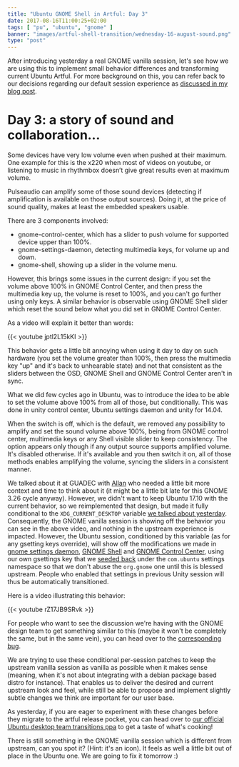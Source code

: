 ```yaml
---
title: "Ubuntu GNOME Shell in Artful: Day 3"
date: 2017-08-16T11:00:25+02:00
tags: [ "pu", "ubuntu", "gnome" ]
banner: "images/artful-shell-transition/wednesday-16-august-sound.png"
type: "post"
---
```


After introducing yesterday a real GNOME vanilla session, let's see how we are using this to implement small behavior differences and transforming current Ubuntu Artful. For more background on this, you can refer back to our decisions regarding our default session experience as [discussed in my blog post](/2017/08/03/ubuntu--guadec-2017-and-plans-for-gnome-shell-migration/).

# Day 3: a story of sound and collaboration…

Some devices have very low volume even when pushed at their maximum. One example for this is the x220 when most of videos on youtube, or listening to music in rhythmbox doesn’t give great results even at maximum volume.

Pulseaudio can amplify some of those sound devices (detecting if amplification is available on those output sources). Doing it, at the price of sound quality, makes at least the embedded speakers usable.

There are 3 components involved:
* gnome-control-center, which has a slider to push volume for supported device upper than 100%.
* gnome-settings-daemon, detecting multimedia keys, for volume up and down.
* gnome-shell, showing up a slider in the volume menu.

However, this brings some issues in the current design: if you set the volume above 100% in GNOME Control Center, and then press the multimedia key up, the volume is reset to 100%, and you can't go further using only keys. A similar behavior is observable using GNOME Shell slider which reset the sound below what you did set in GNOME Control Center.

As a video will explain it better than words:

{{< youtube jptl2L15kKI >}}

This behavior gets a little bit annoying when using it day to day on such hardware (you set the volume greater than 100%, then press the multimedia key "up" and it's back to unhearable state) and not that consistent as the sliders between the OSD, GNOME Shell and GNOME Control Center aren't in sync.

What we did few cycles ago in Ubuntu, was to introduce the idea to be able to set the volume above 100% from all of those, but conditionally. This was done in unity control center, Ubuntu settings daemon and unity for 14.04.

When the switch is off, which is the default, we removed any possibility to amplify and set the sound volume above 100%, being from GNOME control center, multimedia keys or any Shell visible slider to keep consistency. The option appears only though if any output source supports amplified volume. It's disabled otherwise. If it's available and you then switch it on, all of those methods enables amplifying the volume, syncing the sliders in a consistent manner.

We talked about it at GUADEC with [Allan](https://blogs.gnome.org/aday/) who needed a little bit more context and time to think about it (it might be a little bit late for this GNOME 3.26 cycle anyway). However, we didn't want to keep Ubuntu 17.10 with the current behavior, so we reimplemented that design, but made it fully conditional to the `XDG_CURRENT_DESKTOP` variable [we talked about yesterday](https://didrocks.fr/2017/08/15/ubuntu-gnome-shell-in-artful-day-2/). Consequently, the GNOME vanilla session is showing off the behavior you can see in the above video, and nothing in the upstream experience is impacted. However, the Ubuntu session, conditioned by this variable (as for any gsetting keys override), will show off the modifications we made in [gnome settings daemon](https://launchpad.net/ubuntu/+source/gnome-settings-daemon/3.24.3-0ubuntu3), [GNOME Shell](https://launchpad.net/ubuntu/+source/gnome-shell/3.24.3-0ubuntu3) and [GNOME Control Center](https://launchpad.net/ubuntu/+source/gnome-control-center/1:3.24.3-0ubuntu3), using our own gsettings key that we [seeded back](https://launchpad.net/ubuntu/+source/ubuntu-meta/1.394) under the `com.ubuntu` settings namespace so that we don't abuse the `org.gnome` one until this is blessed upstream. People who enabled that settings in previous Unity session will thus be automatically transitioned.

Here is a video illustrating this behavior:

{{< youtube rZ17JB9SRvk >}}

For people who want to see the discussion we're having with the GNOME design team to get something similar to this (maybe it won't be completely the same, but in the same vein), you can head over to the [corresponding bug](https://bugzilla.gnome.org/show_bug.cgi?id=710424).

We are trying to use these conditional per-session patches to keep the upstream vanilla session as vanilla as possible when it makes sense (meaning, when it's not about integrating with a debian package based distro for instance). That enables us to deliver the desired and current upstream look and feel, while still be able to propose and implement slightly subtle changes we think are important for our user base.

As yesterday, if you are eager to experiment with these changes before they migrate to the artful release pocket, you can head over to [our official Ubuntu desktop team transitions ppa](https://launchpad.net/~ubuntu-desktop/+archive/ubuntu/transitions) to get a taste of what's cooking!

There is still something in the GNOME vanilla session which is different from upstream, can you spot it? (Hint: it's an icon). It feels as well a little bit out of place in the Ubuntu one. We are going to fix it tomorrow :)



